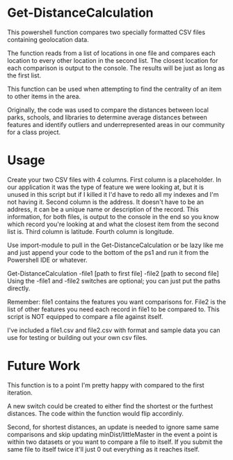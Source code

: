# Get-DistanceCalculation

This powershell function compares two specially formatted CSV files containing geolocation data.

The function reads from a list of locations in one file and compares each location to every other location in the second list.
The closest location for each comparison is output to the console. The results will be just as long as the first list.

This function can be used when attempting to find the centrality of an item to other items in the area.

Originally, the code was used to compare the distances between local parks, schools, and libraries to determine average distances between features and identify outliers and underrepresented areas in our community for a class project.

# Usage

Create your two CSV files with 4 columns. 
First column is a placeholder. In our application it was the type of feature we were looking at, but it is unused in this script but if I killed it I'd have to redo all my indexes and I'm not having it.
Second column is the address. It doesn't have to be an address, it can be a unique name or description of the record. This information, for both files, is output to the console in the end so you know which record you're looking at and what the closest item from the second list is.
Third column is latitude.
Fourth column is longitude. 

Use import-module to pull in the Get-DistanceCalculation or be lazy like me and just append your code to the bottom of the ps1 and run it from the Powershell IDE or whatever.

Get-DistanceCalculation -file1 [path to first file] -file2 [path to second file]
Using the -file1 and -file2 switches are optional; you can just put the paths directly.

Remember: file1 contains the features you want comparisons for. File2 is the list of other features you need each record in file1 to be compared to.
This script is NOT equipped to compare a file against itself.

I've included a file1.csv and file2.csv with format and sample data you can use for testing or building out your own csv files.

# Future Work

This function is to a point I'm pretty happy with compared to the first iteration. 

A new switch could be created to either find the shortest or the furthest distances. The code within the function would flip accordinly.

Second, for shortest distances, an update is needed to ignore same same comparisons and skip updating minDist/littleMaster in the event a point is within two datasets or you want to compare a file to itself.
If you submit the same file to itself twice it'll just 0 out everything as it reaches itself.